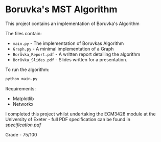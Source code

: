 # Boruvka's MST Algorithm

This project contains an implementation of Boruvka's Algorithm

The files contain:
* `main.py` - The implementation of Boruvkas Algorithm
* `Graph.py` - A minimal implementation of a Graph
* `Borůvka_Report.pdf` - A written report detailing the algorithm
* `Borůvka_Slides.pdf` - Slides written for a presentation.

To run the algorithm:
```python
python main.py
```

Requirements:
- Matplotlib
- Networkx

I completed this project whilst undertaking the ECM3428 module at the University of Exeter - full PDF specification can be found in *specification.pdf*

Grade - 75/100
